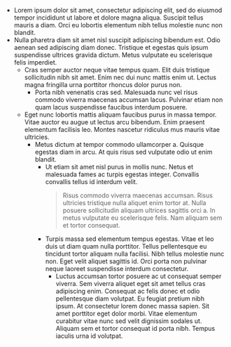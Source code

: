- Lorem ipsum dolor sit amet, consectetur adipiscing elit, sed do eiusmod tempor incididunt ut labore et dolore magna aliqua. Suscipit tellus mauris a diam. Orci eu lobortis elementum nibh tellus molestie nunc non blandit. 
- Nulla pharetra diam sit amet nisl suscipit adipiscing bibendum est. Odio aenean sed adipiscing diam donec. Tristique et egestas quis ipsum suspendisse ultrices gravida dictum. Metus vulputate eu scelerisque felis imperdiet. 
	- Cras semper auctor neque vitae tempus quam. Elit duis tristique sollicitudin nibh sit amet. Enim nec dui nunc mattis enim ut. Lectus magna fringilla urna porttitor rhoncus dolor purus non. 
		- Porta nibh venenatis cras sed. Malesuada nunc vel risus commodo viverra maecenas accumsan lacus. Pulvinar etiam non quam lacus suspendisse faucibus interdum posuere. 
	- Eget nunc lobortis mattis aliquam faucibus purus in massa tempor. Vitae auctor eu augue ut lectus arcu bibendum. Enim praesent elementum facilisis leo. Montes nascetur ridiculus mus mauris vitae ultricies.
		- Metus dictum at tempor commodo ullamcorper a. Quisque egestas diam in arcu. At quis risus sed vulputate odio ut enim blandit. 
			- Ut etiam sit amet nisl purus in mollis nunc. Netus et malesuada fames ac turpis egestas integer. Convallis convallis tellus id interdum velit. 
				> Risus commodo viverra maecenas accumsan. Risus ultricies tristique nulla aliquet enim tortor at. Nulla posuere sollicitudin aliquam ultrices sagittis orci a. In metus vulputate eu scelerisque felis. Nam aliquam sem et tortor consequat.
			- Turpis massa sed elementum tempus egestas. Vitae et leo duis ut diam quam nulla porttitor. Tellus pellentesque eu tincidunt tortor aliquam nulla facilisi. Nibh tellus molestie nunc non. Eget velit aliquet sagittis id. Orci porta non pulvinar neque laoreet suspendisse interdum consectetur. 
				- Luctus accumsan tortor posuere ac ut consequat semper viverra. Sem viverra aliquet eget sit amet tellus cras adipiscing enim. Consequat ac felis donec et odio pellentesque diam volutpat. Eu feugiat pretium nibh ipsum. At consectetur lorem donec massa sapien. Sit amet porttitor eget dolor morbi. Vitae elementum curabitur vitae nunc sed velit dignissim sodales ut. Aliquam sem et tortor consequat id porta nibh. Tempus iaculis urna id volutpat.